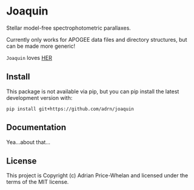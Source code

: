 # Joaquin

Stellar model-free spectrophotometric parallaxes.

Currently only works for APOGEE data files and directory structures, but can be
made more generic!

``Joaquin`` loves
[HER](https://ui.adsabs.harvard.edu/abs/2019AJ....158..147H/abstract)

## Install

This package is not available via pip, but you can pip install the latest development version with:

    pip install git+https://github.com/adrn/joaquin

## Documentation

Yea...about that...

## License

This project is Copyright (c) Adrian Price-Whelan and licensed under the terms
of the MIT license.
